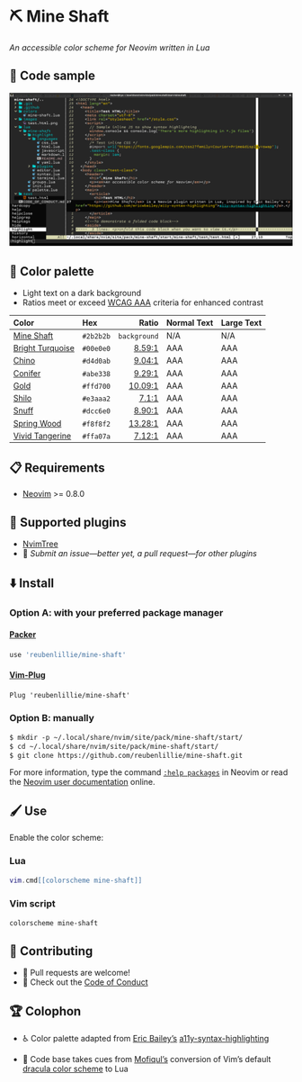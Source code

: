 # ⛏️ Mine Shaft

_An accessible color scheme for Neovim written in Lua_

## 🧪 Code sample

![The Mine Shaft color scheme applied to HTML in Neovim with the NvimTree. Screenshot](/images/test.html.png)

## 🎨 Color palette

* Light text on a dark background
* Ratios meet or exceed [WCAG AAA](https://www.w3.org/TR/WCAG/#contrast-enhanced) criteria for enhanced contrast

| Color | Hex | Ratio | Normal Text | Large Text |
| :---- | :-- | ----: | :---------- | :--------- |
| [Mine Shaft](http://chir.ag/projects/name-that-color/#2b2b2b) | `#2b2b2b` | `background` | N/A | N/A |
| [Bright Turquoise](http://chir.ag/projects/name-that-color/#00e0e0) | `#00e0e0` | [8.59:1](https://webaim.org/resources/contrastchecker/?fcolor=00E0E0&bcolor=2B2B2B) | AAA | AAA |
| [Chino](http://chir.ag/projects/name-that-color/#d4d0ab) | `#d4d0ab` | [9.04:1](https://webaim.org/resources/contrastchecker/?fcolor=D4D0AB&bcolor=2B2B2B) | AAA | AAA |
| [Conifer](http://chir.ag/projects/name-that-color/#abe338) | `#abe338` | [9.29:1](https://webaim.org/resources/contrastchecker/?fcolor=ABE338&bcolor=2B2B2B) | AAA | AAA |
| [Gold](http://chir.ag/projects/name-that-color/#ffd700) | `#ffd700` | [10.09:1](https://webaim.org/resources/contrastchecker/?fcolor=FFD700&bcolor=2B2B2B) | AAA | AAA |
| [Shilo](http://chir.ag/projects/name-that-color/#e3aaa2) | `#e3aaa2` | [7.1:1](https://webaim.org/resources/contrastchecker/?fcolor=E3AAA2&bcolor=2B2B2B) | AAA | AAA |
| [Snuff](http://chir.ag/projects/name-that-color/#dcc6e0) | `#dcc6e0` | [8.90:1](https://webaim.org/resources/contrastchecker/?fcolor=DCC6E0&bcolor=2B2B2B) | AAA | AAA |
| [Spring Wood](http://chir.ag/projects/name-that-color/#f8f8f2) | `#f8f8f2` | [13.28:1](https://webaim.org/resources/contrastchecker/?fcolor=F8F8F2&bcolor=2B2B2B) | AAA | AAA |
| [Vivid Tangerine](http://chir.ag/projects/name-that-color/#ffa07a) | `#ffa07a` | [7.12:1](https://webaim.org/resources/contrastchecker/?fcolor=FFA07A&bcolor=2B2B2B) | AAA | AAA |

## 📋 Requirements

* [Neovim](https://github.com/neovim/neovim/wiki/Installing-Neovim) >= 0.8.0

## 🔌 Supported plugins

* [NvimTree](https://github.com/nvim-tree/nvim-tree.lua)
* 💌 _Submit an issue—better yet, a pull request—for other plugins_

## ⬇️ Install

### Option A: with your preferred package manager

#### [Packer](https://github.com/wbthomason/packer.nvim)

```lua
use 'reubenlillie/mine-shaft'
```

#### [Vim-Plug](https://github.com/junegunn/vim-plug)

```vim
Plug 'reubenlillie/mine-shaft'
```

### Option B: manually

```cli
$ mkdir -p ~/.local/share/nvim/site/pack/mine-shaft/start/
$ cd ~/.local/share/nvim/site/pack/mine-shaft/start/
$ git clone https://github.com/reubenlillie/mine-shaft.git
```

For more information, type the command [`:help packages`][nvim-help-packages] in Neovim or read the [Neovim user documentation][nvim-help-packages] online.

## 🖌️ Use

Enable the color scheme:

### Lua

```lua
vim.cmd[[colorscheme mine-shaft]]
```

### Vim script

```vim
colorscheme mine-shaft
```

## 👷 Contributing

* 🫶 Pull requests are welcome!
* 📌 Check out the [Code of Conduct](/CODE_OF_CONDUCT.md)

## 🏆 Colophon

* ♿ Color palette adapted from [Eric Bailey’s](https://github.com/ericwbailey) [a11y-syntax-highlighting](https://github.com/ericwbailey/a11y-syntax-highlighting)

* 🧛 Code base takes cues from [Mofiqul’s](https://github.com/Mofiqul) conversion of Vim’s default [dracula color scheme](https://github.com/Mofiqul/dracula.nvim) to Lua

[nvim-help-packages]: https://neovim.io/doc/user/repeat.html#packages

